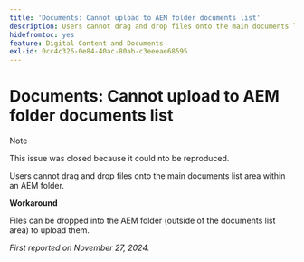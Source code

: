 ```yaml
---
title: 'Documents: Cannot upload to AEM folder documents list'
description: Users cannot drag and drop files onto the main documents list area within an AEM folder.
hidefromtoc: yes
feature: Digital Content and Documents
exl-id: 0cc4c326-0e84-40ac-80ab-c3eeeae68595
---
```

# Documents: Cannot upload to AEM folder documents list

>[!NOTE]
>
>This issue was closed because it could nto be reproduced.

Users cannot drag and drop files onto the main documents list area within an AEM folder.

**Workaround**

Files can be dropped into the AEM folder (outside of the documents list area) to upload them.

_First reported on November 27, 2024._
